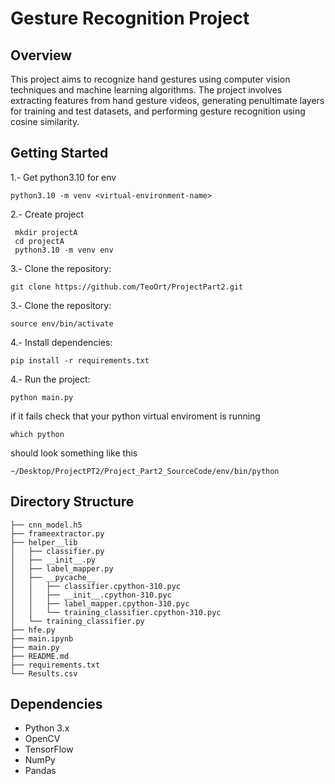 # Gesture Recognition Project
## Overview
This project aims to recognize hand gestures using computer vision techniques and machine learning algorithms. The project involves extracting features from hand gesture videos, generating penultimate layers for training and test datasets, and performing gesture recognition using cosine similarity.



## Getting Started
1.- Get python3.10 for env
```
python3.10 -m venv <virtual-environment-name>
```
2.- Create project
```
 mkdir projectA
 cd projectA
 python3.10 -m venv env
```
3.- Clone the repository:
```
git clone https://github.com/TeoOrt/ProjectPart2.git
```
3.- Clone the repository:
```
source env/bin/activate
```
4.- Install dependencies:
```
pip install -r requirements.txt
```
4.- Run the project:
```
python main.py
```

if it fails check that your python virtual enviroment is running
```
which python
```

should look something like this 
```
~/Desktop/ProjectPT2/Project_Part2_SourceCode/env/bin/python
```


## Directory Structure
```
├── cnn_model.h5
├── frameextractor.py
├── helper__lib
│   ├── classifier.py
│   ├── __init__.py
│   ├── label_mapper.py
│   ├── __pycache__
│   │   ├── classifier.cpython-310.pyc
│   │   ├── __init__.cpython-310.pyc
│   │   ├── label_mapper.cpython-310.pyc
│   │   └── training_classifier.cpython-310.pyc
│   └── training_classifier.py
├── hfe.py
├── main.ipynb
├── main.py
├── README.md
├── requirements.txt
└── Results.csv

```
## Dependencies
- Python 3.x
- OpenCV
- TensorFlow
- NumPy
- Pandas
